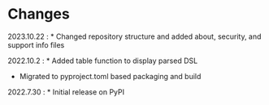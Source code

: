 # Changes

2023.10.22
:    * Changed repository structure and added about, security, and support info files

2022.10.2
:    * Added table function to display parsed DSL
* Migrated to pyproject.toml based packaging and build

2022.7.30
:    * Initial release on PyPI
